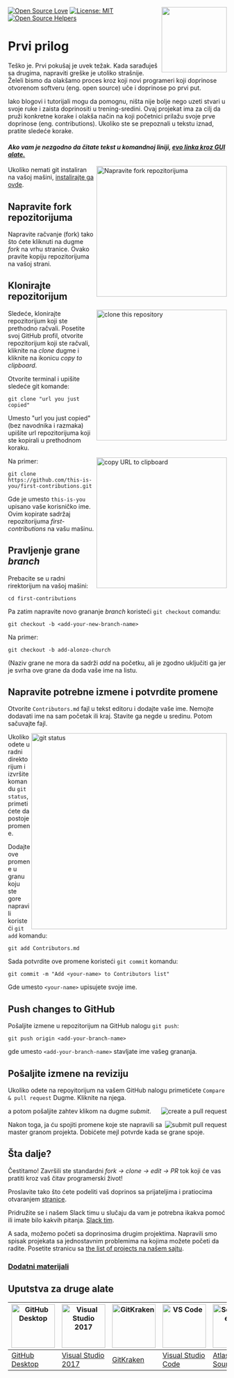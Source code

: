 [![Open Source Love](https://badges.frapsoft.com/os/v1/open-source.svg?v=103)](https://github.com/ellerbrock/open-source-badges/)
[<img align="right" width="150" src="https://firstcontributions.github.io/assets/Readme/join-slack-team.png">](https://join.slack.com/t/firstcontributors/shared_invite/enQtNjkxNzQwNzA2MTMwLTVhMWJjNjg2ODRlNWZhNjIzYjgwNDIyZWYwZjhjYTQ4OTBjMWM0MmFhZDUxNzBiYzczMGNiYzcxNjkzZDZlMDM)
[![License: MIT](https://img.shields.io/badge/License-MIT-green.svg)](https://opensource.org/licenses/MIT)
[![Open Source Helpers](https://www.codetriage.com/roshanjossey/first-contributions/badges/users.svg)](https://www.codetriage.com/roshanjossey/first-contributions)


# Prvi prilog

Teško je. Prvi pokušaj je uvek težak. Kada sarađuješ sa drugima, napraviti greške je utoliko strašnije. Želeli bismo da olakšamo proces kroz koji novi programeri koji doprinose otvorenom softveru (eng. open source) uče i doprinose po prvi put.

Iako blogovi i tutorijali mogu da pomognu, ništa nije bolje nego uzeti stvari u svoje ruke i zaista doprinositi u trening-sredini. Ovaj projekat ima za cilj da pruži konkretne korake i olakša način na koji početnici prilažu svoje prve doprinose (eng. contributions). Ukoliko ste se prepoznali u tekstu iznad, pratite sledeće korake.


#### *Ako vam je nezgodno da čitate tekst u komandnoj liniji, [evo linka kroz GUI alate.]( #tutorials-using-other-tools )*

<img align="right" width="300" src="https://firstcontributions.github.io/assets/Readme/fork.png" alt="Napravite fork repozitorijuma" />

Ukoliko nemati git instaliran na vašoj mašini, [instalirajte ga ovde]( https://help.github.com/articles/set-up-git/).

## Napravite fork repozitorijuma

Napravite račvanje (fork) tako što ćete kliknuti na dugme *fork* na vrhu stranice. Ovako pravite kopiju repozitorijuma na vašoj strani.

## Klonirajte repozitorijum

<img align="right" width="300" src="https://firstcontributions.github.io/assets/Readme/clone.png" alt="clone this repository" />

Sledeće, klonirajte repozitorijum koji ste prethodno račvali. Posetite svoj GitHub profil, otvorite repozitorijum koji ste račvali, kliknite na *clone* dugme i kliknite na ikonicu *copy to clipboard*.

Otvorite terminal i upišite sledeće git komande:

```
git clone "url you just copied"
```
Umesto "url you just copied" (bez navodnika i razmaka) upišite url repozitorijuma koji ste kopirali u prethodnom koraku.

<img align="right" width="300" src="https://firstcontributions.github.io/assets/Readme/copy-to-clipboard.png" alt="copy URL to clipboard" />

Na primer:
```
git clone https://github.com/this-is-you/first-contributions.git
```
Gde je umesto `this-is-you` upisano vaše korisničko ime. Ovim kopirate sadržaj repozitorijuma *first-contributions* na vašu mašinu.

## Pravljenje grane *branch*

Prebacite se u radni rirektorijum na vašoj mašini:
```
cd first-contributions
```
Pa zatim napravite novo grananje *branch* koristeći `git checkout` comandu:
```
git checkout -b <add-your-new-branch-name>
```

Na primer:
```
git checkout -b add-alonzo-church
```
(Naziv grane ne mora da sadrži *add* na početku, ali je zgodno uključiti ga jer je svrha ove grane da doda vaše ime na listu.

## Napravite potrebne izmene i potvrdite promene

Otvorite `Contributors.md` fajl u tekst editoru i dodajte vaše ime. Nemojte dodavati ime na sam početak ili kraj. Stavite ga negde u sredinu. Potom sačuvajte fajl.

<img align="right" width="450" src="https://firstcontributions.github.io/assets/Readme/git-status.png" alt="git status" />

Ukoliko odete u radni direktorijum i izvršite komandu `git status`,primetićete da postoje promene.

Dodajte ove promene u granu koju ste gore napravili koristeći `git add` komandu:

```
git add Contributors.md
```

Sada potvrdite ove promene koristeći `git commit` komandu:
```
git commit -m "Add <your-name> to Contributors list"
```
Gde umesto `<your-name>` upisujete svoje ime.

## Push changes to GitHub

Pošaljite izmene u repozitorijum na GitHub nalogu `git push`:
```
git push origin <add-your-branch-name>
```
gde umesto `<add-your-branch-name>` stavljate ime vašeg grananja.

## Pošaljite izmene na reviziju

Ukoliko odete na repoyitorijum na vašem GitHub nalogu primetićete `Compare & pull request` Dugme. Kliknite na njega.

<img style="float: right;" src="https://firstcontributions.github.io/assets/Readme/compare-and-pull.png" alt="create a pull request" />

a potom pošaljite zahtev klikom na dugme *submit*.

<img style="float: right;" src="https://firstcontributions.github.io/assets/Readme/submit-pull-request.png" alt="submit pull request" />

Nakon toga, ja ću spojiti promene koje ste napravili sa master granom projekta. Dobićete mejl potvrde kada se grane spoje.

## Šta dalje?

Čestitamo!  Završili ste standardni _fork -> clone -> edit -> PR_ tok koji će vas pratiti kroz vaš čitav programerski život!

Proslavite tako što ćete podeliti vaš doprinos sa prijateljima i pratiocima otvaranjem [stranice](https://firstcontributions.github.io/#social-share).

Pridružite se i našem Slack timu u slučaju da vam je potrebna ikakva pomoć ili imate bilo kakvih pitanja. [Slack tim](https://join.slack.com/t/firstcontributors/shared_invite/enQtNjkxNzQwNzA2MTMwLTVhMWJjNjg2ODRlNWZhNjIzYjgwNDIyZWYwZjhjYTQ4OTBjMWM0MmFhZDUxNzBiYzczMGNiYzcxNjkzZDZlMDM).

A sada, možemo početi sa doprinosima drugim projektima. Napravili smo spisak projekata sa jednostavnim problemima na kojima možete početi da radite. Posetite stranicu sa [the list of projects na našem sajtu](https://firstcontributions.github.io/#project-list).

### [Dodatni materijali](../additional-material/git_workflow_scenarios/additional-material.md)

## Uputstva za druge alate

|<a href="../github-desktop-tutorial.md"><img alt="GitHub Desktop" src="https://desktop.github.com/images/desktop-icon.svg" width="100"></a>|<a href="../github-windows-vs2017-tutorial.md"><img alt="Visual Studio 2017" src="https://upload.wikimedia.org/wikipedia/commons/c/cd/Visual_Studio_2017_Logo.svg" width="100"></a>|<a href="../gitkraken-tutorial.md"><img alt="GitKraken" src="https://camo.githubusercontent.com/3793fd7afab1e383a841a5e39c681c802cdcbbb1ffa01571a06b1a167e086512/68747470733a2f2f6669727374636f6e747269627574696f6e732e6769746875622e696f2f6173736574732f6775692d746f6f6c2d7475746f7269616c732f6769746b72616b656e2d7475746f7269616c2f676b2d69636f6e2e706e67" width="100"></a>|<a href="../github-windows-vs-code-tutorial.md"><img alt="VS Code" src="https://upload.wikimedia.org/wikipedia/commons/2/2d/Visual_Studio_Code_1.18_icon.svg" width=100></a>|<a href="sourcetree-macos-tutorial.md"><img alt="Sourcetree App" src="https://wac-cdn.atlassian.com/dam/jcr:81b15cde-be2e-4f4a-8af7-9436f4a1b431/Sourcetree-icon-blue.svg" width=100></a>|
|---|---|---|---|---|
|[GitHub Desktop](../gui-tool-tutorials/github-desktop-tutorial.md)|[Visual Studio 2017](../gui-tool-tutorials/github-windows-vs2017-tutorial.md)|[GitKraken](../gui-tool-tutorials/gitkraken-tutorial.md)|[Visual Studio Code](../gui-tool-tutorials/github-windows-vs-code-tutorial.md)|[Atlassian Sourcetree](../gui-tool-tutorials/sourcetree-macos-tutorial.md)|
